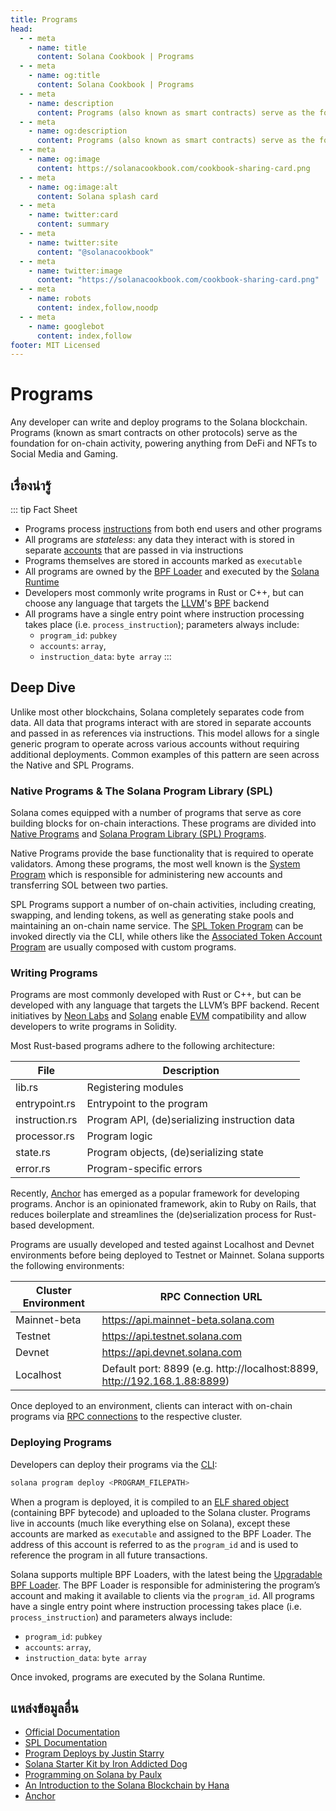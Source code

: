 ```yaml
---
title: Programs
head:
  - - meta
    - name: title
      content: Solana Cookbook | Programs
  - - meta
    - name: og:title
      content: Solana Cookbook | Programs
  - - meta
    - name: description
      content: Programs (also known as smart contracts) serve as the foundation for on-chain activity. Learn about Programs and more Core Concepts at The Solana cookbook.
  - - meta
    - name: og:description
      content: Programs (also known as smart contracts) serve as the foundation for on-chain activity. Learn about Programs and more Core Concepts at The Solana cookbook.
  - - meta
    - name: og:image
      content: https://solanacookbook.com/cookbook-sharing-card.png
  - - meta
    - name: og:image:alt
      content: Solana splash card
  - - meta
    - name: twitter:card
      content: summary
  - - meta
    - name: twitter:site
      content: "@solanacookbook"
  - - meta
    - name: twitter:image
      content: "https://solanacookbook.com/cookbook-sharing-card.png"
  - - meta
    - name: robots
      content: index,follow,noodp
  - - meta
    - name: googlebot
      content: index,follow
footer: MIT Licensed
---
```


# Programs

Any developer can write and deploy programs to the Solana blockchain. Programs (known as smart contracts on other protocols) serve as the foundation for on-chain activity, powering anything from DeFi and NFTs to Social Media and Gaming.

## เรื่องน่ารู้

::: tip Fact Sheet
- Programs process [instructions](./transactions) from both end users and other programs
- All programs are *stateless*: any data they interact with is stored in separate [accounts](./accounts.md) that are passed in via instructions
- Programs themselves are stored in accounts marked as `executable`
- All programs are owned by the [BPF Loader](https://docs.solana.com/developing/runtime-facilities/programs#bpf-loader) and executed by the [Solana Runtime](https://docs.solana.com/developing/programming-model/runtime)
- Developers most commonly write programs in Rust or C++, but can choose any language that targets the [LLVM](https://llvm.org/)'s [BPF](https://en.wikipedia.org/wiki/Berkeley_Packet_Filter) backend
- All programs have a single entry point where instruction processing takes place (i.e. `process_instruction`); parameters always include:
    - `program_id`: `pubkey`
    - `accounts`: `array`, 
    - `instruction_data`: `byte array`
:::

## Deep Dive

Unlike most other blockchains, Solana completely separates code from data. All data that programs interact with are stored in separate accounts and passed in as references via instructions. This model allows for a single generic program to operate across various accounts without requiring additional deployments. Common examples of this pattern are seen across the Native and SPL Programs.

### Native Programs & The Solana Program Library (SPL)

Solana comes equipped with a number of programs that serve as core building blocks for on-chain interactions. These programs are divided into [Native Programs](https://docs.solana.com/developing/runtime-facilities/programs#bpf-loader) and [Solana Program Library (SPL) Programs](https://spl.solana.com/).

Native Programs provide the base functionality that is required to operate validators. Among these programs, the most well known is the [System Program](https://docs.solana.com/developing/runtime-facilities/programs#system-program) which is responsible for administering new accounts and transferring SOL between two parties.

SPL Programs support a number of on-chain activities, including creating, swapping, and lending tokens, as well as generating stake pools and maintaining an on-chain name service. The [SPL Token Program](https://spl.solana.com/token) can be invoked directly via the CLI, while others like the [Associated Token Account Program](https://spl.solana.com/associated-token-account) are usually composed with custom programs.

### Writing Programs

Programs are most commonly developed with Rust or C++, but can be developed with any language that targets the LLVM’s BPF backend. Recent initiatives by [Neon Labs](https://neon-labs.org/) and [Solang](https://solang.readthedocs.io/en/latest/) enable [EVM](https://ethereum.org/en/developers/docs/evm/) compatibility and allow developers to write programs in Solidity.

Most Rust-based programs adhere to the following architecture:

| File           | Description                                   |
|----------------|-----------------------------------------------|
| lib.rs         | Registering modules                           |
| entrypoint.rs  | Entrypoint to the program                     |
| instruction.rs | Program API, (de)serializing instruction data |
| processor.rs   | Program logic                                 |
| state.rs       | Program objects, (de)serializing state        |
| error.rs       | Program-specific errors                       |

Recently, [Anchor](https://github.com/coral-xyz/anchor) has emerged as a popular framework for developing programs. Anchor is an opinionated framework, akin to Ruby on Rails, that reduces boilerplate and streamlines the (de)serialization process for Rust-based development.

Programs are usually developed and tested against Localhost and Devnet environments before being deployed to Testnet or Mainnet. Solana supports the following environments:

| Cluster Environment  | RPC Connection URL                                                        |
|----------------------|---------------------------------------------------------------------------|
| Mainnet-beta         | https://api.mainnet-beta.solana.com                                       |
| Testnet              | https://api.testnet.solana.com                                            |
| Devnet               | https://api.devnet.solana.com                                             |
| Localhost            | Default port: 8899 (e.g. http://localhost:8899, http://192.168.1.88:8899) |

Once deployed to an environment, clients can interact with on-chain programs via [RPC connections](https://docs.solana.com/developing/clients/jsonrpc-api) to the respective cluster.

### Deploying Programs

Developers can deploy their programs via the [CLI](https://docs.solana.com/cli/deploy-a-program):

```bash
solana program deploy <PROGRAM_FILEPATH>
```

When a program is deployed, it is compiled to an [ELF shared object](https://en.wikipedia.org/wiki/Executable_and_Linkable_Format) (containing BPF bytecode) and uploaded to the Solana cluster. Programs live in accounts (much like everything else on Solana), except these accounts are marked as `executable` and assigned to the BPF Loader. The address of this account is referred to as the `program_id` and is used to reference the program in all future transactions.

Solana supports multiple BPF Loaders, with the latest being the [Upgradable BPF Loader](https://explorer.solana.com/address/BPFLoaderUpgradeab1e11111111111111111111111). The BPF Loader is responsible for administering the program’s account and making it available to clients via the `program_id`. All programs have a single entry point where instruction processing takes place (i.e. `process_instruction`) and parameters always include:
- `program_id`: `pubkey`
- `accounts`: `array`, 
- `instruction_data`: `byte array`

Once invoked, programs are executed by the Solana Runtime.

## แหล่งข้อมูลอื่น

- [Official Documentation](https://docs.solana.com/developing/on-chain-programs/overview)
- [SPL Documentation](https://spl.solana.com/)
- [Program Deploys by Justin Starry](https://jstarry.notion.site/Program-deploys-29780c48794c47308d5f138074dd9838)
- [Solana Starter Kit by Iron Addicted Dog](https://book.solmeet.dev/notes/solana-starter-kit)
- [Programming on Solana by Paulx](https://paulx.dev/blog/2021/01/14/programming-on-solana-an-introduction/)
- [An Introduction to the Solana Blockchain by Hana](https://2501babe.github.io/posts/solana101.html)
- [Anchor](https://github.com/coral-xyz/anchor)
